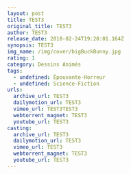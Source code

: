 ```yaml
---
layout: post
title: TEST3
original_title: TEST3
author: TEST3
release_date: 2018-02-24T19:28:01.164Z
synopsis: TEST3
img_name: /img/cover/bigBuckBunny.jpg
rating: 1
category: Dessins Animés
tags:
  - undefined: Épouvante-Horreur
  - undefined: Science-Fiction
urls:
  archive_url: TEST3
  dailymotion_url: TEST3
  vimeo_url: TEST3TEST3
  webtorrent_magnet: TEST3
  youtube_url: TEST3
casting:
  archive_url: TEST3
  dailymotion_url: TEST3
  vimeo_url: TEST3
  webtorrent_magnet: TEST3
  youtube_url: TEST3
---
```


